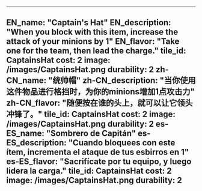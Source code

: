 ---

EN_name: "Captain's Hat"
EN_description: "When you block with this item, increase the attack of your minions by 1"
EN_flavor: "Take one for the team, then lead the charge."
tile_id: CaptainsHat
cost: 2
image: /images/CaptainsHat.png
durability: 2
zh-CN_name: "统帅帽"
zh-CN_description: "当你使用这件物品进行格挡时，为你的minions增加1点攻击力"
zh-CN_flavor: "随便按在谁的头上，就可以让它领头冲锋了。"
tile_id: CaptainsHat
cost: 2
image: /images/CaptainsHat.png
durability: 2
es-ES_name: "Sombrero de Capitán"
es-ES_description: "Cuando bloquees con este ítem, incrementa el ataque de tus esbirros en 1"
es-ES_flavor: "Sacrifícate por tu equipo, y luego lidera la carga."
tile_id: CaptainsHat
cost: 2
image: /images/CaptainsHat.png
durability: 2
---